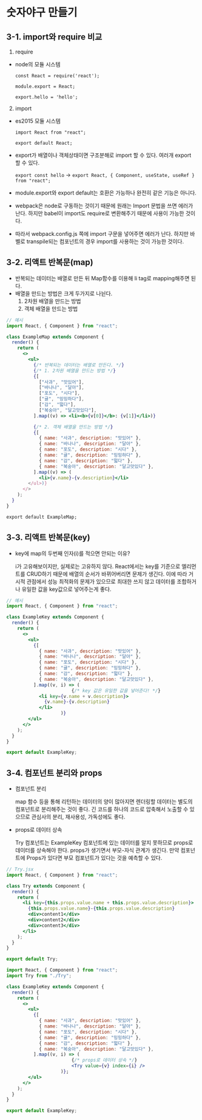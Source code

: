 # 숫자야구 만들기

## 3-1. import와 require 비교

1. require

- node의 모듈 시스템

  `const React = require('react');`

  `module.export = React;`

  `export.hello = 'hello';`

2. import

- es2015 모듈 시스템

  `import React from "react";`

  `export default React;`

- export가 배열이나 객체상태이면 구조분해로 import 할 수 있다. 여러개 export 할 수 있다.

  `export const hello` → `export React, { Component, useState, useRef } from "react";`

- module.export와 export default는 호환은 가능하나 완전히 같은 기능은 아니다.
- webpack은 node로 구동하는 것이기 때문에 원래는 Import 문법을 쓰면 에러가 난다.
  하지만 babel이 import도 require로 변환해주기 때문에 사용이 가능한 것이다.
- 따라서 webpack.config.js 쪽에 import 구문을 넣어주면 에러가 난다. 하지만 바벨로 transpile되는 컴포넌트의 경우 import를 사용하는 것이 가능한 것이다.

## 3-2. 리액트 반복문(map)

- 반복되는 데이터는 배열로 만든 뒤 Map함수를 이용해 li tag로 mapping해주면 된다.
- 배열을 만드는 방법은 크게 두가지로 나뉜다.
  1. 2차원 배열을 만드는 방법
  2. 객체 배열을 만드는 방법

```jsx
// 예시
import React, { Component } from "react";

class ExampleMap extends Component {
  render() {
    return (
      <>
        <ul>
          {/* 반복되는 데이터는 배열로 만든다. */}
          {/* 1. 2차원 배열을 만드는 방법 */}
          {[
            ["사과", "맛있어"],
            ["바나나", "달아"],
            ["포도", "시다"],
            ["귤", "밍밍하다"],
            ["감", "떫다"],
            ["복숭아", "달고맛있다"],
          ].map((v) => <li><b>{v[0]}</b>: {v[1]}</li>)}

          {/* 2. 객체 배열을 만드는 방법 */}
          {[
            { name: "사과", description: "맛있어" },
            { name: "바나나", description: "달아" },
            { name: "포도", description: "시다" },
            { name: "귤", description: "밍밍하다" },
            { name: "감", description: "떫다" },
            { name: "복숭아", description: "달고맛있다" },
          ].map((v) => (
            <li>{v.name}-{v.description}</li>
        </ul>)}
      </>
    );
  }
}

export default ExampleMap;
```

## 3-3. 리액트 반복문(key)

- key에 map의 두번째 인자(i)를 적으면 안되는 이유?

  i가 고유해보이지만, 실제로는 고유하지 않다. React에서는 key를 기준으로 엘리먼트를 CRUD하기 때문에 배열의 순서가 바뀌어버리면 문제가 생긴다. 이에 따라 거시적 관점에서 성능 최적화의 문제가 있으므로 최대한 쓰지 않고 데이터를 조합하거나 유일한 값을 key값으로 넣어주는게 좋다.

```jsx
// 예시
import React, { Component } from "react";

class ExampleKey extends Component {
  render() {
    return (
      <>
        <ul>
          {[
            { name: "사과", description: "맛있어" },
            { name: "바나나", description: "달아" },
            { name: "포도", description: "시다" },
            { name: "귤", description: "밍밍하다" },
            { name: "감", description: "떫다" },
            { name: "복숭아", description: "달고맛있다" },
          ].map((v, i) => (
						{/* key 값은 유일한 값을 넣어준다! */}
            <li key={v.name + v.description}>
              {v.name}-{v.description}
            </li>
					)}
        </ul>
      </>
    );
  }
}

export default ExampleKey;
```

## 3-4. 컴포넌트 분리와 props

- 컴포넌트 분리

  map 함수 등을 통해 리턴하는 데이터의 양이 많아지면 렌더링할 데이터는 별도의 컴포넌트로 분리해주는 것이 좋다. 긴 코드를 하나의 코드로 압축해서 노출할 수 있으므로 관심사의 분리, 재사용성, 가독성에도 좋다.

- props로 데이터 상속

  Try 컴포넌트는 ExampleKey 컴포넌트에 있는 데이터를 알지 못하므로 props로 데이터를 상속해야 한다.
  props가 생기면서 부모-자식 관계가 생긴다. 만약 컴포넌트에 Props가 있다면 부모 컴포넌트가 있다는 것을 예측할 수 있다.

```jsx
// Try.jsx
import React, { Component } from "react";

class Try extends Component {
  render() {
    return (
      <li key={this.props.value.name + this.props.value.description}>
        {this.props.value.name}-{this.props.value.description}
        <div>content1</div>
        <div>content2</div>
        <div>content3</div>
      </li>
    );
  }
}

export default Try;
```

```jsx
import React, { Component } from "react";
import Try from "./Try";

class ExampleKey extends Component {
  render() {
    return (
      <>
        <ul>
          {[
            { name: "사과", description: "맛있어" },
            { name: "바나나", description: "달아" },
            { name: "포도", description: "시다" },
            { name: "귤", description: "밍밍하다" },
            { name: "감", description: "떫다" },
            { name: "복숭아", description: "달고맛있다" },
          ].map((v, i) => (
						{/* props로 데이터 상속 */}
						<Try value={v} index={i} />
					)};
        </ul>
      </>
    );
  }
}

export default ExampleKey;
```
